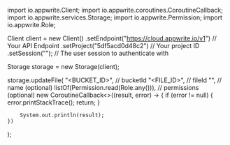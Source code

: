 import io.appwrite.Client;
import io.appwrite.coroutines.CoroutineCallback;
import io.appwrite.services.Storage;
import io.appwrite.Permission;
import io.appwrite.Role;

Client client = new Client()
    .setEndpoint("https://cloud.appwrite.io/v1") // Your API Endpoint
    .setProject("5df5acd0d48c2") // Your project ID
    .setSession(""); // The user session to authenticate with

Storage storage = new Storage(client);

storage.updateFile(
    "<BUCKET_ID>", // bucketId
    "<FILE_ID>", // fileId
    "<NAME>", // name (optional)
    listOf(Permission.read(Role.any())), // permissions (optional)
    new CoroutineCallback<>((result, error) -> {
        if (error != null) {
            error.printStackTrace();
            return;
        }

        System.out.println(result);
    })
);

